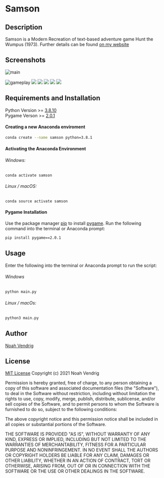 # Samson


## Description
Samson is a Modern Recreation of text-based adventure game Hunt the Wumpus (1973). Further details can be found [on my website](http://noahvendrig.com#portfolio)

## Screenshots
![main](https://user-images.githubusercontent.com/69784959/127539731-77e2b5c0-8572-4a60-9633-94f9bbb18917.png)

![gameplay](https://user-images.githubusercontent.com/69784959/127539738-225fd676-4418-4405-8bb6-fdf42daa7859.png)
![](https://user-images.githubusercontent.com/69784959/127314132-a218f9d0-bccc-46e1-a444-555b7192d6ed.png)
![](https://user-images.githubusercontent.com/69784959/127539742-9a2c0511-8a38-424c-8241-16b94e2d8680.png)
![](https://user-images.githubusercontent.com/69784959/127539746-ec86090f-6581-42f8-84d3-eafc09795301.png)
![](https://user-images.githubusercontent.com/69784959/127539748-85682cc6-4d00-4e32-b8d8-80fa7f7ac200.png)
![](https://user-images.githubusercontent.com/69784959/127539754-206d77d9-02e4-41fe-92d0-98eeaa5c8e4f.png)

## Requirements and Installation

Python Version >= [3.8.10](https://www.python.org/downloads/release/python-3810/)\
Pygame Verson >= [2.0.1](https://www.pygame.org/project/5409/7928)
#### Creating a new Anaconda enviroment
``` bash
conda create --name samson python=3.8.1
```
#### Activating the Anaconda Environment
###### Windows: 
```
conda activate samson
``` 
###### Linux / macOS: 
```
conda source activate samson
```

#### Pygame Installation
Use the package manager [pip](https://pip.pypa.io/en/stable/) to install [pygame](https://pypi.org/project/pygame/).
Run the following command into the terminal or Anaconda prompt:
``` bash
pip install pygame==2.0.1
```

## Usage
Enter the following into the terminal or Anaconda prompt to run the script:
###### Windows
``` bash
python main.py
```
###### Linux / macOs:
``` bash
python3 main.py
```

## Author
[Noah Vendrig](github.com/noahvendrig)


## License
[MIT License](https://prodicus.mit-license.org/)
Copyright (c) 2021 Noah Vendrig

Permission is hereby granted, free of charge, to any person obtaining a copy
of this software and associated documentation files (the "Software"), to deal
in the Software without restriction, including without limitation the rights
to use, copy, modify, merge, publish, distribute, sublicense, and/or sell
copies of the Software, and to permit persons to whom the Software is
furnished to do so, subject to the following conditions:

The above copyright notice and this permission notice shall be included in all
copies or substantial portions of the Software.

THE SOFTWARE IS PROVIDED "AS IS", WITHOUT WARRANTY OF ANY KIND, EXPRESS OR
IMPLIED, INCLUDING BUT NOT LIMITED TO THE WARRANTIES OF MERCHANTABILITY,
FITNESS FOR A PARTICULAR PURPOSE AND NONINFRINGEMENT. IN NO EVENT SHALL THE
AUTHORS OR COPYRIGHT HOLDERS BE LIABLE FOR ANY CLAIM, DAMAGES OR OTHER
LIABILITY, WHETHER IN AN ACTION OF CONTRACT, TORT OR OTHERWISE, ARISING FROM,
OUT OF OR IN CONNECTION WITH THE SOFTWARE OR THE USE OR OTHER DEALINGS IN THE
SOFTWARE.
